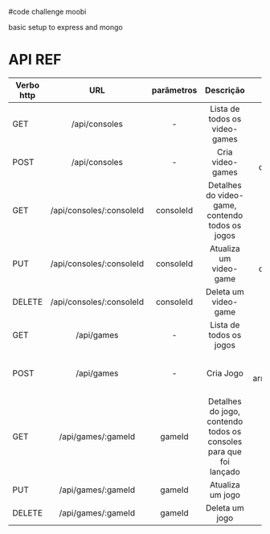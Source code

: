 #code challenge moobi

basic setup to express and mongo


# API REF

| Verbo http |            URL           | parâmetros |                             Descrição                             |                       "body"                       | Resposta |
|------------|:------------------------:|:----------:|:-----------------------------------------------------------------:|:--------------------------------------------------:|----------|
|     GET    | /api/consoles            |      -     | Lista de todos os video-games                                     |                          -                         |          |
|    POST    | /api/consoles            |      -     | Cria video-games                                                  |          { name: string, company: string }         |          |
|     GET    | /api/consoles/:consoleId | consoleId  | Detalhes do video-game, contendo todos os jogos                   |                          -                         |          |
|     PUT    | /api/consoles/:consoleId | consoleId  | Atualiza um video-game                                            |          { name: string, company: string }         |          |
|   DELETE   | /api/consoles/:consoleId | consoleId  | Deleta um video-game                                              |                          -                         |          |
|     GET    | /api/games               |      -     | Lista de todos os jogos                                           |                          -                         |          |
|    POST    | /api/games               |      -     | Cria Jogo                                                         | { name: string, consolesId: arrayOf([consoleId]) } |          |
|     GET    | /api/games/:gameId       |   gameId   | Detalhes do jogo, contendo todos os consoles para que foi lançado |                          -                         |          |
|     PUT    | /api/games/:gameId       |   gameId   | Atualiza um jogo                                                  |                  { name: string }                  |          |
|   DELETE   | /api/games/:gameId       |   gameId   | Deleta um jogo                                                    |                          -                         |          |
